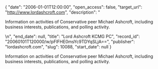 {
  "date": "2006-01-01T12:00:00", 
  "open_access": false, 
  "target_url": "http://www.lordashcroft.com", 
  "description": "<p>Information on activities of Conservative peer Michael Ashcroft, including business interests, publications, and polling activity.</p>\n", 
  "end_date": null, 
  "title": "Lord Ashcroft KCMG PC", 
  "record_id": "20060101T120000/w/pFlFHE0msYc9TDYqSLjA==", 
  "publisher": "lordashcroft.com", 
  "slug": 10088, 
  "start_date": null
}

<p>Information on activities of Conservative peer Michael Ashcroft, including business interests, publications, and polling activity.</p>
